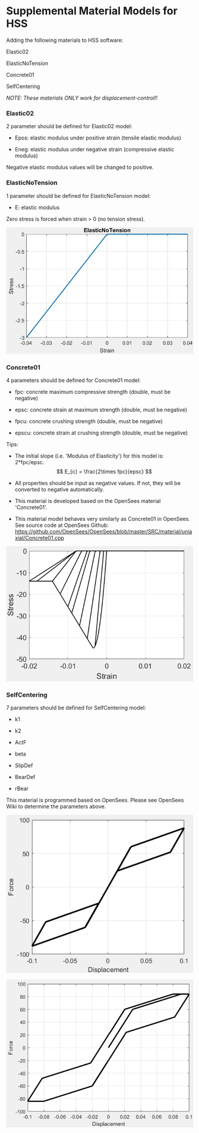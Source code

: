 # Supplemental Material Models for HSS

Adding the following materials to HSS software:

Elastic02

ElasticNoTension

Concrete01

SelfCentering

*NOTE: These materials ONLY work for displacement-control!!*


### Elastic02

2 parameter should be defined for Elastic02 model:

* Epos: 	elastic modulus under positive strain (tensile elastic modulus)

* Eneg:	elastic modulus under negative strain (compressive elastic modulus)

Negative elastic modulus values will be changed to positive. 

### ElasticNoTension

1 parameter should be defined for ElasticNoTension model:

* E: 	elastic modulus

Zero stress is forced when strain > 0 (no tension stress).

![ElasticNoTension_sample](https://github.com/qiaotyqiaoty/HS-Material-Models/blob/master/fig/ElasticNoTension_sample.jpg)

### Concrete01

4 parameters should be defined for Concrete01 model:

* fpc: 	concrete maximum compressive strength (double, must be negative)

* epsc: 	concrete strain at maximum strength (double, must be negative)

* fpcu: 	concrete crushing strength (double, must be negative)

* epscu:	concrete strain at crushing strength (double, must be negative)

Tips:

- The initial slope (i.e. 'Modulus of Elasticity') for this model is: 2*fpc/epsc.
  $$
  E_{c} = \frac{2\times fpc}{epsc}
  $$

- All properties should be input as negative values. If not, they will be converted to negative automatically.

- This material is developed based on the OpenSees material 'Concrete01'. 

- This material model behaves very similarly as Concrete01 in OpenSees. See source code at OpenSees Github: https://github.com/OpenSees/OpenSees/blob/master/SRC/material/uniaxial/Concrete01.cpp

![Concrete01_sample](https://github.com/qiaotyqiaoty/HS-Material-Models/blob/master/fig/Concrete01_sample.png)

### SelfCentering

7 parameters should be defined for SelfCentering model:

* k1

* k2

* ActF

* beta

* SlipDef

* BearDef

* rBear

This material is programmed based on OpenSees. Please see OpenSees Wiki to determine the parameters above.

![ElasticNoTension_sample](https://github.com/qiaotyqiaoty/HS-Material-Models/blob/master/fig/SelfCentering_sample.png)

![ElasticNoTension_sample2](https://github.com/qiaotyqiaoty/HS-Material-Models/blob/master/fig/SelfCentering_sample2.png)
